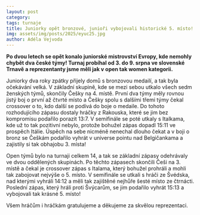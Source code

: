 ```yaml
---
layout: post
category:
tags: turnaje
title: Juniorky opět bronzové, junioři vybojovali historické 5. místo!
img: assets/img/posts/2025/eyuc25.jpg
author: Adéla Vejvoda
---
```


**Po dvou letech se opět konalo juniorské mistrovství Evropy, kde nemohly chybět dva české týmy! Turnaj probíhal od 3. do 9. srpna ve slovenské Trnavě a reprezentanty jsme měli jak v open tak women kategorii.**

Juniorky dva roky zpátky přijely domů s bronzovou medailí, a tak byla očekávání velká. V základní skupině, kde se mezi sebou utkalo všech sedm ženských týmů, skončily Češky na 4. místě. První dva týmy měly rovnou jistý boj o první až čtvrté místo a Češky spolu s dalšími třemi týmy čekal crossover o to, kdo další se podívá do boje o medaile. Do tohoto rozhodujícího zápasu dostaly hráčky z Rakouska, které se jim bez kompromisu podařilo porazit 13:7. V semifinále se poté utkaly s Italkama, kde už to tak pozitivní nebylo, protože bohužel zápas dopadl 15:11 ve prospěch Itálie. Úspěch na sebe nicméně nenechal dlouho čekat a v boji o bronz se Češkám podařilo vyhrát v universe pointu nad Belgičankama a zajistily si tak obhajobu 3. místa! 

Open týmů bylo na turnaji celkem 14, a tak se základní zápasy odehrávaly ve dvou oddělených skupinách. Po těchto zápasech skončili Češi na 3. místě a čekal je crossover zápas s Italama, který bohužel prohráli a mohli tak zabojovat nejvýše o 5. místo. V semifinále se utkali s hráči ze Švédska, nad kterými vyhráli 14:12 a měli tak zajištěné nejhůře šesté místo ze čtrnácti. Poslední zápas, který hráli proti Švýcarům, se jim podařilo vyhrát 15:13 a vybojovali tak krásné 5. místo!

Všem hráčům i hráčkám gratulujeme a děkujeme za skvělou reprezentaci.
